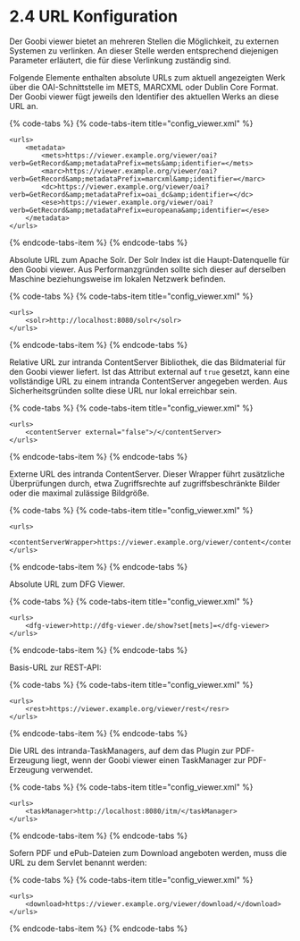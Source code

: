 # 2.4 URL Konfiguration

Der Goobi viewer bietet an mehreren Stellen die Möglichkeit, zu externen Systemen zu verlinken. An dieser Stelle werden entsprechend diejenigen Parameter erläutert, die für diese Verlinkung zuständig sind.

Folgende Elemente enthalten absolute URLs zum aktuell angezeigten Werk über die OAI-Schnittstelle im METS, MARCXML oder Dublin Core Format. Der Goobi viewer fügt jeweils den Identifier des aktuellen Werks an diese URL an.

{% code-tabs %}
{% code-tabs-item title="config\_viewer.xml" %}
```markup
<urls>
    <metadata>
        <mets>https://viewer.example.org/viewer/oai?verb=GetRecord&amp;metadataPrefix=mets&amp;identifier=</mets>
        <marc>https://viewer.example.org/viewer/oai?verb=GetRecord&amp;metadataPrefix=marcxml&amp;identifier=</marc>
        <dc>https://viewer.example.org/viewer/oai?verb=GetRecord&amp;metadataPrefix=oai_dc&amp;identifier=</dc>
        <ese>https://viewer.example.org/viewer/oai?verb=GetRecord&amp;metadataPrefix=europeana&amp;identifier=</ese>
    </metadata>
</urls>
```
{% endcode-tabs-item %}
{% endcode-tabs %}

Absolute URL zum Apache Solr. Der Solr Index ist die Haupt-Datenquelle für den Goobi viewer. Aus Performanzgründen sollte sich dieser auf derselben Maschine beziehungsweise im lokalen Netzwerk befinden.

{% code-tabs %}
{% code-tabs-item title="config\_viewer.xml" %}
```markup
<urls>
    <solr>http://localhost:8080/solr</solr>
</urls>
```
{% endcode-tabs-item %}
{% endcode-tabs %}

Relative URL zur intranda ContentServer Bibliothek, die das Bildmaterial für den Goobi viewer liefert. Ist das Attribut external auf `true` gesetzt, kann eine vollständige URL zu einem intranda ContentServer angegeben werden. Aus Sicherheitsgründen sollte diese URL nur lokal erreichbar sein.

{% code-tabs %}
{% code-tabs-item title="config\_viewer.xml" %}
```markup
<urls>
    <contentServer external="false">/</contentServer>
</urls>
```
{% endcode-tabs-item %}
{% endcode-tabs %}

Externe URL des intranda ContentServer. Dieser Wrapper führt zusätzliche Überprüfungen durch, etwa Zugriffsrechte auf zugriffsbeschränkte Bilder oder die maximal zulässige Bildgröße.

{% code-tabs %}
{% code-tabs-item title="config\_viewer.xml" %}
```markup
<urls>
    <contentServerWrapper>https://viewer.example.org/viewer/content</contentServerWrapper>
</urls>
```
{% endcode-tabs-item %}
{% endcode-tabs %}

Absolute URL zum DFG Viewer.

{% code-tabs %}
{% code-tabs-item title="config\_viewer.xml" %}
```markup
<urls>
    <dfg-viewer>http://dfg-viewer.de/show?set[mets]=</dfg-viewer>
</urls>
```
{% endcode-tabs-item %}
{% endcode-tabs %}

Basis-URL zur REST-API:

{% code-tabs %}
{% code-tabs-item title="config\_viewer.xml" %}
```markup
<urls>
    <rest>https://viewer.example.org/viewer/rest</resr>
</urls>
```
{% endcode-tabs-item %}
{% endcode-tabs %}

Die URL des intranda-TaskManagers, auf dem das Plugin zur PDF-Erzeugung liegt, wenn der Goobi viewer einen TaskManager zur PDF-Erzeugung verwendet. 

{% code-tabs %}
{% code-tabs-item title="config\_viewer.xml" %}
```markup
<urls>
    <taskManager>http://localhost:8080/itm/</taskManager>
</urls>
```
{% endcode-tabs-item %}
{% endcode-tabs %}

Sofern PDF und ePub-Dateien zum Download angeboten werden, muss die URL zu dem Servlet benannt werden:

{% code-tabs %}
{% code-tabs-item title="config\_viewer.xml" %}
```markup
<urls>
    <download>https://viewer.example.org/viewer/download/</download>
</urls>
```
{% endcode-tabs-item %}
{% endcode-tabs %}

